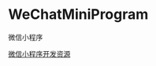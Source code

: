 # WeChatMiniProgram
微信小程序

[微信小程序开发资源](https://github.com/hncgc/WeChatMiniProgram/blob/main/DevelopmentResources.md)


